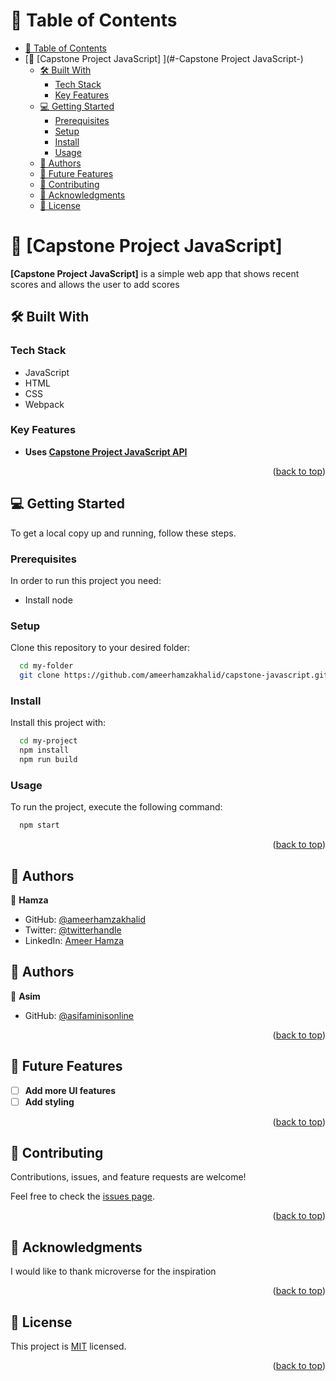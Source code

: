 <a name="readme-top"></a>

<!-- TABLE OF CONTENTS -->

# 📗 Table of Contents

- [📗 Table of Contents](#-table-of-contents)
- [📖 \[Capstone Project JavaScript\] ](#-Capstone Project JavaScript-)
  - [🛠 Built With ](#-built-with-)
    - [Tech Stack ](#tech-stack-)
    - [Key Features ](#key-features-)
  - [💻 Getting Started ](#-getting-started-)
    - [Prerequisites](#prerequisites)
    - [Setup](#setup)
    - [Install](#install)
    - [Usage](#usage)
  - [👥 Authors ](#-authors-)
  - [🔭 Future Features ](#-future-features-)
  - [🤝 Contributing ](#-contributing-)
  - [🙏 Acknowledgments ](#-acknowledgments-)
  - [📝 License ](#-license-)

<!-- PROJECT DESCRIPTION -->

# 📖 [Capstone Project JavaScript] <a name="about-project"></a>


**[Capstone Project JavaScript]** is a simple web app that shows recent scores and allows the user to add scores

## 🛠 Built With <a name="built-with"></a>

### Tech Stack <a name="tech-stack"></a>

- JavaScript
- HTML
- CSS
- Webpack

<!-- Features -->

### Key Features <a name="key-features"></a>

- **Uses [Capstone Project JavaScript API](https://www.notion.so/microverse/Involvement-API-869e60b5ad104603aa6db59e08150270)**

<!-- <p align="right">(<a href="#readme-top">back to top</a>)</p>

## 🚀 Live Demo <a name="live-demo"></a>

- [Live Demo will be available soon]-->

<p align="right">(<a href="#readme-top">back to top</a>)</p>

<!-- GETTING STARTED -->

## 💻 Getting Started <a name="getting-started"></a>

To get a local copy up and running, follow these steps.

### Prerequisites

In order to run this project you need:

- Install node

### Setup

Clone this repository to your desired folder:

```sh
  cd my-folder
  git clone https://github.com/ameerhamzakhalid/capstone-javascript.git
```

### Install

Install this project with:


```sh
  cd my-project
  npm install
  npm run build
```


### Usage

To run the project, execute the following command:


```sh
  npm start
```

<!---
### Run tests

To run tests, run the following command:


Example command:

```sh
  bin/rails test test/models/article_test.rb
```
--->
<!---

### Deployment

You can deploy this project using:

<!--
Example:

```sh

```
 -->

<p align="right">(<a href="#readme-top">back to top</a>)</p>

<!-- AUTHORS -->

## 👥 Authors <a name="authors"></a>

👤 **Hamza**

- GitHub: [@ameerhamzakhalid](https://github.com/ameerhamzakhalid)
- Twitter: [@twitterhandle](https://twitter.com/ameeerhamza1997)
- LinkedIn: [Ameer Hamza](https://www.linkedin.com/in/choudhary-hamza-37b17a141/)

## 👥 Authors <a name="authors"></a>

👤 **Asim**

- GitHub: [@asifaminisonline](https://github.com/asifaminisonline)

<p align="right">(<a href="#readme-top">back to top</a>)</p>

<!-- FUTURE FEATURES -->

## 🔭 Future Features <a name="future-features"></a>

- [ ] **Add more UI features**
- [ ] **Add styling**

<p align="right">(<a href="#readme-top">back to top</a>)</p>

<!-- CONTRIBUTING -->

## 🤝 Contributing <a name="contributing"></a>

Contributions, issues, and feature requests are welcome!

Feel free to check the [issues page](https://github.com/ameerhamzakhalid/capstone-javascript/issues).

<p align="right">(<a href="#readme-top">back to top</a>)</p>

<!-- ACKNOWLEDGEMENTS -->

## 🙏 Acknowledgments <a name="acknowledgements"></a>

I would like to thank microverse for the inspiration

<p align="right">(<a href="#readme-top">back to top</a>)</p>

<!-- LICENSE -->

## 📝 License <a name="license"></a>

This project is [MIT](./LICENSE) licensed.

<p align="right">(<a href="#readme-top">back to top</a>)</p>
